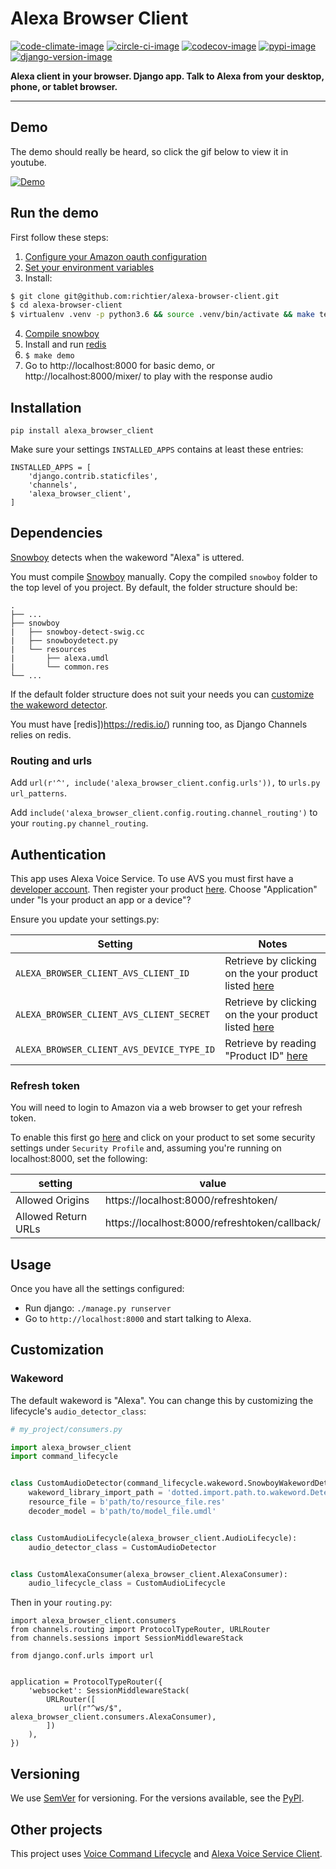 # Alexa Browser Client

[![code-climate-image]][code-climate]
[![circle-ci-image]][circle-ci]
[![codecov-image]][codecov]
[![pypi-image]][pypi]
[![django-version-image]][pypi]

**Alexa client in your browser. Django app. Talk to Alexa from your desktop, phone, or tablet browser.**

---

## Demo

The demo should really be heard, so click the gif below to view it in youtube.

[![Demo](https://j.gifs.com/qY4qBy.gif)](https://youtu.be/cm19aa6x9VY)

## Run the demo

First follow these steps:

1. [Configure your Amazon oauth configuration](#refresh-token)
2. [Set your environment variables](#authentication)
3. Install:
```sh
$ git clone git@github.com:richtier/alexa-browser-client.git
$ cd alexa-browser-client
$ virtualenv .venv -p python3.6 && source .venv/bin/activate && make test_requirements
```
4. [Compile snowboy](#snowboy)
5. Install and run [redis](#Dependencies)
6. `$ make demo`
7. Go to http://localhost:8000 for basic demo, or http://localhost:8000/mixer/ to play with the response audio

## Installation

```
pip install alexa_browser_client
```

Make sure your settings `INSTALLED_APPS` contains at least these entries:

```
INSTALLED_APPS = [
    'django.contrib.staticfiles',
    'channels',
    'alexa_browser_client',
]
```

## Dependencies

[Snowboy](https://github.com/Kitt-AI/snowboy#compile-a-python-wrapper) detects when the wakeword "Alexa" is uttered.

You must compile [Snowboy](https://github.com/Kitt-AI/snowboy#compile-a-python-wrapper) manually. Copy the compiled `snowboy` folder to the top level of you project. By default, the folder structure should be:
```
.
├── ...
├── snowboy
|   ├── snowboy-detect-swig.cc
|   ├── snowboydetect.py
|   └── resources
|       ├── alexa.umdl
|       └── common.res
└── ...
```

If the default folder structure does not suit your needs you can [customize the wakeword detector](#wakeword).

You must have [redis])https://redis.io/) running too, as Django Channels relies on redis.

### Routing and urls
Add `url(r'^', include('alexa_browser_client.config.urls')),` to `urls.py` `url_patterns`.

Add `include('alexa_browser_client.config.routing.channel_routing')` to your `routing.py` `channel_routing`.

## Authentication ##

This app uses Alexa Voice Service. To use AVS you must first have a [developer account](http://developer.amazon.com). Then register your product [here](https://developer.amazon.com/avs/home.html#/avs/products/new). Choose "Application" under "Is your product an app or a device"?

Ensure you update your settings.py:

| Setting                                   | Notes                                 |
| ----------------------------------------- | ------------------------------------- |
| `ALEXA_BROWSER_CLIENT_AVS_CLIENT_ID`      | Retrieve by clicking on the your product listed [here](https://developer.amazon.com/avs/home.html#/avs/home)   |
| `ALEXA_BROWSER_CLIENT_AVS_CLIENT_SECRET`  | Retrieve by clicking on the your product listed [here](https://developer.amazon.com/avs/home.html#/avs/home)   |
| `ALEXA_BROWSER_CLIENT_AVS_DEVICE_TYPE_ID` | Retrieve by reading "Product ID" [here](https://developer.amazon.com/avs/home.html#/avs/home) |

### Refresh token ###

You will need to login to Amazon via a web browser to get your refresh token.

To enable this first go [here](https://developer.amazon.com/avs/home.html#/avs/home) and click on your product to set some security settings under `Security Profile` and, assuming you're running on localhost:8000, set the following:

| setting             | value                                         |
| ------------------- | ----------------------------------------------|
| Allowed Origins     | https://localhost:8000/refreshtoken/          |
| Allowed Return URLs | https://localhost:8000/refreshtoken/callback/ |


## Usage

Once you have all the settings configured:

- Run django: `./manage.py runserver`
- Go to `http://localhost:8000` and start talking to Alexa.

## Customization ##

### Wakeword ###

The default wakeword is "Alexa". You can change this by customizing the lifecycle's `audio_detector_class`:

```py
# my_project/consumers.py

import alexa_browser_client
import command_lifecycle


class CustomAudioDetector(command_lifecycle.wakeword.SnowboyWakewordDetector):
    wakeword_library_import_path = 'dotted.import.path.to.wakeword.Detector'
    resource_file = b'path/to/resource_file.res'
    decoder_model = b'path/to/model_file.umdl'


class CustomAudioLifecycle(alexa_browser_client.AudioLifecycle):
    audio_detector_class = CustomAudioDetector


class CustomAlexaConsumer(alexa_browser_client.AlexaConsumer):
    audio_lifecycle_class = CustomAudioLifecycle
```

Then in your `routing.py`:

```
import alexa_browser_client.consumers
from channels.routing import ProtocolTypeRouter, URLRouter
from channels.sessions import SessionMiddlewareStack

from django.conf.urls import url


application = ProtocolTypeRouter({
    'websocket': SessionMiddlewareStack(
        URLRouter([
            url(r"^ws/$", alexa_browser_client.consumers.AlexaConsumer),
        ])
    ),
})

```

## Versioning

We use [SemVer](http://semver.org/) for versioning. For the versions available, see the [PyPI](https://pypi.org/project/alexa-browser-client/#history).

## Other projects

This project uses [Voice Command Lifecycle](https://github.com/richtier/voice-command-lifecycle) and [Alexa Voice Service Client](https://github.com/richtier/alexa-voice-service-client).

[code-climate-image]: https://codeclimate.com/github/richtier/alexa-browser-client/badges/gpa.svg
[code-climate]: https://codeclimate.com/github/richtier/alexa-browser-client

[codecov-image]: https://codecov.io/gh/richtier/alexa-browser-client/branch/master/graph/badge.svg
[codecov]: https://codecov.io/gh/richtier/alexa-browser-client

[circle-ci-image]: https://circleci.com/gh/richtier/alexa-browser-client/tree/master.svg?style=shield
[circle-ci]: https://circleci.com/gh/richtier/alexa-browser-client/tree/master

[django-version-image]: https://img.shields.io/pypi/djversions/alexa-browser-client.svg

[pypi-image]: https://badge.fury.io/py/alexa-browser-client.svg
[pypi]: https://badge.fury.io/py/alexa-browser-client

